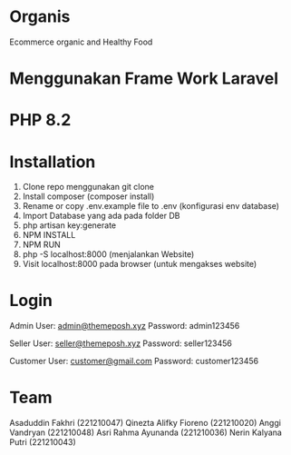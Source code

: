 # Organis
Ecommerce organic and Healthy Food

# Menggunakan Frame Work Laravel
# PHP 8.2

# Installation
1. Clone repo menggunakan git clone
2. Install composer (composer install)
3. Rename or copy .env.example file to .env (konfigurasi env database)
4. Import Database yang ada pada folder DB
5. php artisan key:generate
6. NPM INSTALL
7. NPM RUN
8. php -S localhost:8000 (menjalankan Website)
9. Visit localhost:8000 pada browser (untuk mengakses website)

# Login
Admin User: admin@themeposh.xyz Password: admin123456

Seller User: seller@themeposh.xyz Password: seller123456

Customer User: customer@gmail.com Password: customer123456

# Team
Asaduddin Fakhri (221210047)
Qinezta Alifky Fioreno (221210020)
Anggi Vandryan (221210048)
Asri Rahma Ayunanda (221210036)
Nerin Kalyana Putri (221210043)